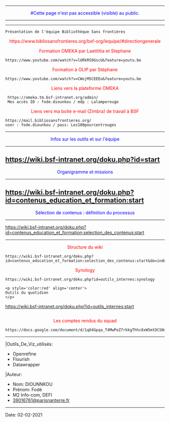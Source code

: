 -----------------------------------------------------------------------------
<p style='color:blue' align='center'>
#Cette page n'est pas accessible (visible) au public.
</p>

-----------------------------------------------------------------------------

------------------
```
Présentation de l'équipe Bibliothèque Sans frontières
```


<p style='color:red' align='center'>
https://www.bibliosansfrontieres.org/bsf-org/lequipe/#directiongenerale
</p>



<p style='color:red' align='center'>
Formation OMEKA par Laetititia et Stephane 
</p>

```
https://www.youtube.com/watch?v=lURkRS9GscU&feature=youtu.be
```

<p style='color:red' align='center'>
Formation à OLIP par Stéphane
</p>

```
https://www.youtube.com/watch?v=CWojM5CEEEo&feature=youtu.be
```


<p style='color:red' align='center'>
Liens vers la plateforme OMEKA
</p>

```
 https://omeka.tm.bsf-intranet.org/admin/
 Mes accès ID : fode.diounkou / mdp : Lalamperouge
 ```


<p style='color:red' align='center'>
Liens vers ma boite e-mail (Zimbra) de travail à BSF
</p>

```
https://mail.bibliosansfrontieres.org/
user : fode.diounkou / pass: Les100pourcentrouges
```
 

-----------------
<p style='color:blue' align='center'>
Infos sur les outils et sur l'équipe 
</p>

-----------------
https://wiki.bsf-intranet.org/doku.php?id=start 
-----------------
<p style='color:blue' align='center'>
Organigramme et missions
</p>


-----------------
https://wiki.bsf-intranet.org/doku.php?id=contenus_education_et_formation:start
-----------------
<p style='color:blue' align='center'>
Sélection de contenus : définition du processus
</p>

-----------------
https://wiki.bsf-intranet.org/doku.php?id=contenus_education_et_formation:selection_des_contenus:start

------------------
<p style='color:red' align='center'>
Structure du wiki
</p>

```
https://wiki.bsf-intranet.org/doku.php?id=contenus_education_et_formation:selection_des_contenus:start&do=index

```
<p style='color:red' align='center'>
Synology
</p>

```
https://wiki.bsf-intranet.org/doku.php?id=outils_internes:synology

```

```
<p style='color:red' align='center'>
Outils du quotidien
</p>

```
https://wiki.bsf-intranet.org/doku.php?id=outils_internes:start

```

```
<p style='color:red' align='center'>
Les comptes rendus du squad
</p>

```
https://docs.google.com/document/d/1qO4Gpqa_T4MwPeZ7rkkgThhc8xW5mtDCSNseyqcNfBE/edit#
```

----
|Outils_De_Viz_utilisés: 
  - Openrefine
  - Flourish
  - Datawrapper
  
|Auteur:
  - Nom: DIOUNNKOU
  - Prénom: Fodé
  - M2 Info-com, DEFI
  - 39016761@parisnanterre.fr
  
-----------------
Date: 02-02-2021


